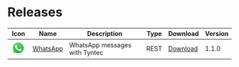 # Releases

| Icon  | Name  | Description | Type | Download  | Version  |
|---|---|---|---|---|--|
| <img src="./transformers/tyntecWhatsAppTransformer/docs/whatsapp.svg" width="40"></img> |  [WhatsApp](./transformers/tyntecWhatsAppTransformer/) |  WhatsApp messages with Tyntec | REST | [Download](https://github.com/Cognigy/TransformersSamples/releases/download/tyntecWhatsApp110/transformer.ts) |  1.1.0 |
